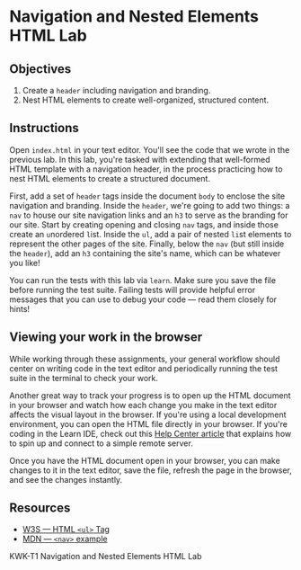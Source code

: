 # Navigation and Nested Elements HTML Lab

## Objectives

1. Create a `header` including navigation and branding.
2. Nest HTML elements to create well-organized, structured content.

## Instructions

Open `index.html` in your text editor. You'll see the code that we wrote in the previous lab. In this lab, you're tasked with extending that well-formed HTML template with a navigation header, in the process practicing how to nest HTML elements to create a structured document.

First, add a set of `header` tags inside the document `body` to enclose the site navigation and branding. Inside the `header`, we're going to add two things: a `nav` to house our site navigation links and an `h3` to serve as the branding for our site. Start by creating opening and closing `nav` tags, and inside those create an `u`nordered `l`ist. Inside the `ul`, add a pair of nested `li`st elements to represent the other pages of the site. Finally, below the `nav` (but still inside the `header`), add an `h3` containing the site's name, which can be whatever you like!

You can run the tests with this lab via `learn`. Make sure you save the file before running the test suite. Failing tests will provide helpful error messages that you can use to debug your code — read them closely for hints!

## Viewing your work in the browser

While working through these assignments, your general workflow should center on writing code in the text editor and periodically running the test suite in the terminal to check your work.

Another great way to track your progress is to open up the HTML document in your browser and watch how each change you make in the text editor affects the visual layout in the browser. If you're using a local development environment, you can open the HTML file directly in your browser. If you're coding in the Learn IDE, check out this [Help Center article](http://help.learn.co/the-learn-ide/common-ide-questions/viewing-html-pages-in-the-learn-ide) that explains how to spin up and connect to a simple remote server.

Once you have the HTML document open in your browser, you can make changes to it in the text editor, save the file, refresh the page in the browser, and see the changes instantly.

## Resources

* [W3S — HTML `<ul>` Tag](https://www.w3schools.com/tags/tag_ul.asp)
* [MDN — `<nav>` example](https://developer.mozilla.org/en-US/docs/Web/HTML/Element/nav#Examples)
<p data-visibility='hidden'>KWK-T1 Navigation and Nested Elements HTML Lab</p>